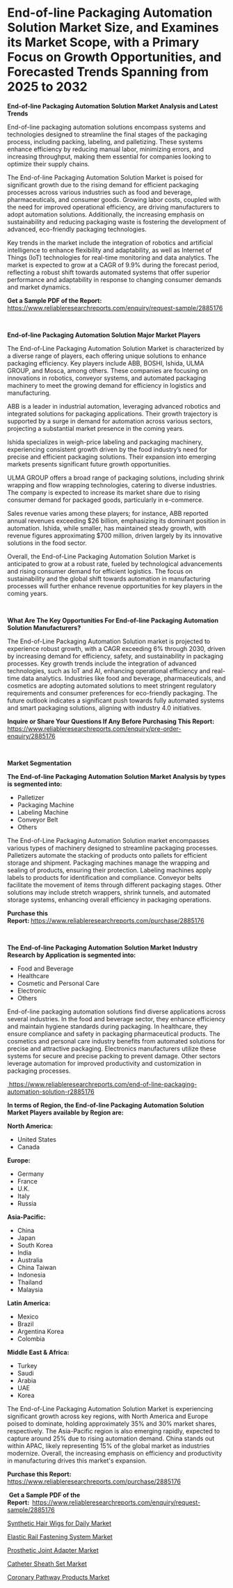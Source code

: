 <p><h1>End-of-line Packaging Automation Solution Market Size, and Examines its Market Scope, with a Primary Focus on Growth Opportunities, and Forecasted Trends Spanning from 2025 to 2032</h1></p><p><strong>End-of-line Packaging Automation Solution Market Analysis and Latest Trends</strong></p>
<p><p>End-of-line packaging automation solutions encompass systems and technologies designed to streamline the final stages of the packaging process, including packing, labeling, and palletizing. These systems enhance efficiency by reducing manual labor, minimizing errors, and increasing throughput, making them essential for companies looking to optimize their supply chains.</p><p>The End-of-line Packaging Automation Solution Market is poised for significant growth due to the rising demand for efficient packaging processes across various industries such as food and beverage, pharmaceuticals, and consumer goods. Growing labor costs, coupled with the need for improved operational efficiency, are driving manufacturers to adopt automation solutions. Additionally, the increasing emphasis on sustainability and reducing packaging waste is fostering the development of advanced, eco-friendly packaging technologies.</p><p>Key trends in the market include the integration of robotics and artificial intelligence to enhance flexibility and adaptability, as well as Internet of Things (IoT) technologies for real-time monitoring and data analytics. The market is expected to grow at a CAGR of 9.9% during the forecast period, reflecting a robust shift towards automated systems that offer superior performance and adaptability in response to changing consumer demands and market dynamics.</p></p>
<p><strong>Get a Sample PDF of the Report:&nbsp;</strong> <a href="https://www.reliableresearchreports.com/enquiry/request-sample/2885176?utm_campaign=13&utm_medium=2&utm_source=Github&utm_content=ia&utm_term=13032025&utm_id=end-of-line-packaging-automation-solution">https://www.reliableresearchreports.com/enquiry/request-sample/2885176</a></p>
<p>&nbsp;</p>
<p><strong>End-of-line Packaging Automation Solution Major Market Players</strong></p>
<p><p>The End-of-Line Packaging Automation Solution Market is characterized by a diverse range of players, each offering unique solutions to enhance packaging efficiency. Key players include ABB, BOSHI, Ishida, ULMA GROUP, and Mosca, among others. These companies are focusing on innovations in robotics, conveyor systems, and automated packaging machinery to meet the growing demand for efficiency in logistics and manufacturing.</p><p>ABB is a leader in industrial automation, leveraging advanced robotics and integrated solutions for packaging applications. Their growth trajectory is supported by a surge in demand for automation across various sectors, projecting a substantial market presence in the coming years.</p><p>Ishida specializes in weigh-price labeling and packaging machinery, experiencing consistent growth driven by the food industry’s need for precise and efficient packaging solutions. Their expansion into emerging markets presents significant future growth opportunities.</p><p>ULMA GROUP offers a broad range of packaging solutions, including shrink wrapping and flow wrapping technologies, catering to diverse industries. The company is expected to increase its market share due to rising consumer demand for packaged goods, particularly in e-commerce.</p><p>Sales revenue varies among these players; for instance, ABB reported annual revenues exceeding $26 billion, emphasizing its dominant position in automation. Ishida, while smaller, has maintained steady growth, with revenue figures approximating $700 million, driven largely by its innovative solutions in the food sector.</p><p>Overall, the End-of-Line Packaging Automation Solution Market is anticipated to grow at a robust rate, fueled by technological advancements and rising consumer demand for efficient logistics. The focus on sustainability and the global shift towards automation in manufacturing processes will further enhance revenue opportunities for key players in the coming years.</p></p>
<p>&nbsp;</p>
<p><strong>What Are The Key Opportunities For End-of-line Packaging Automation Solution Manufacturers?</strong></p>
<p><p>The End-of-Line Packaging Automation Solution market is projected to experience robust growth, with a CAGR exceeding 6% through 2030, driven by increasing demand for efficiency, safety, and sustainability in packaging processes. Key growth trends include the integration of advanced technologies, such as IoT and AI, enhancing operational efficiency and real-time data analytics. Industries like food and beverage, pharmaceuticals, and cosmetics are adopting automated solutions to meet stringent regulatory requirements and consumer preferences for eco-friendly packaging. The future outlook indicates a significant push towards fully automated systems and smart packaging solutions, aligning with industry 4.0 initiatives.</p></p>
<p><strong>Inquire or Share Your Questions If Any Before Purchasing This Report:</strong> <a href="https://www.reliableresearchreports.com/enquiry/pre-order-enquiry/2885176?utm_campaign=13&utm_medium=2&utm_source=Github&utm_content=ia&utm_term=13032025&utm_id=end-of-line-packaging-automation-solution">https://www.reliableresearchreports.com/enquiry/pre-order-enquiry/2885176</a></p>
<p>&nbsp;</p>
<p><strong>Market Segmentation</strong></p>
<p><strong>The End-of-line Packaging Automation Solution Market Analysis by types is segmented into:</strong></p>
<p><ul><li>Palletizer</li><li>Packaging Machine</li><li>Labeling Machine</li><li>Conveyor Belt</li><li>Others</li></ul></p>
<p><p>The End-of-Line Packaging Automation Solution market encompasses various types of machinery designed to streamline packaging processes. Palletizers automate the stacking of products onto pallets for efficient storage and shipment. Packaging machines manage the wrapping and sealing of products, ensuring their protection. Labeling machines apply labels to products for identification and compliance. Conveyor belts facilitate the movement of items through different packaging stages. Other solutions may include stretch wrappers, shrink tunnels, and automated storage systems, enhancing overall efficiency in packaging operations.</p></p>
<p><strong>Purchase this Report:&nbsp;</strong><a href="https://www.reliableresearchreports.com/purchase/2885176?utm_campaign=13&utm_medium=2&utm_source=Github&utm_content=ia&utm_term=13032025&utm_id=end-of-line-packaging-automation-solution">https://www.reliableresearchreports.com/purchase/2885176</a></p>
<p>&nbsp;</p>
<p><strong>The End-of-line Packaging Automation Solution Market Industry Research by Application is segmented into:</strong></p>
<p><ul><li>Food and Beverage</li><li>Healthcare</li><li>Cosmetic and Personal Care</li><li>Electronic</li><li>Others</li></ul></p>
<p><p>End-of-line packaging automation solutions find diverse applications across several industries. In the food and beverage sector, they enhance efficiency and maintain hygiene standards during packaging. In healthcare, they ensure compliance and safety in packaging pharmaceutical products. The cosmetics and personal care industry benefits from automated solutions for precise and attractive packaging. Electronics manufacturers utilize these systems for secure and precise packing to prevent damage. Other sectors leverage automation for improved productivity and customization in packaging processes.</p></p>
<p><a href="https://www.reliableresearchreports.com/end-of-line-packaging-automation-solution-r2885176?utm_campaign=13&utm_medium=2&utm_source=Github&utm_content=ia&utm_term=13032025&utm_id=end-of-line-packaging-automation-solution">&nbsp;https://www.reliableresearchreports.com/end-of-line-packaging-automation-solution-r2885176</a></p>
<p><strong>In terms of Region, the End-of-line Packaging Automation Solution Market Players available by Region are:</strong></p>
<p>
    <p> <strong> North America: </strong>
        <ul>
            <li>United States</li>
            <li>Canada</li>
        </ul>
        </p> 
    <p> <strong> Europe: </strong>
        <ul>
            <li>Germany</li>
            <li>France</li>
            <li>U.K.</li>
            <li>Italy</li>
            <li>Russia</li>
        </ul>
        </p> 
    <p> <strong> Asia-Pacific: </strong>
        <ul>
            <li>China</li>
            <li>Japan</li>
            <li>South Korea</li>
            <li>India</li>
            <li>Australia</li>
            <li>China Taiwan</li>
            <li>Indonesia</li>
            <li>Thailand</li>
            <li>Malaysia</li>
        </ul>
        </p> 
    <p> <strong> Latin America: </strong>
        <ul>
            <li>Mexico</li>
            <li>Brazil</li>
            <li>Argentina Korea</li>
            <li>Colombia</li>
        </ul>
        </p> 
    <p> <strong> Middle East & Africa: </strong>
        <ul>
            <li>Turkey</li>
            <li>Saudi</li>
            <li>Arabia</li>
            <li>UAE</li>
            <li>Korea</li>
        </ul>
    </p>
    </p>
<p><p>The End-of-Line Packaging Automation Solution Market is experiencing significant growth across key regions, with North America and Europe poised to dominate, holding approximately 35% and 30% market shares, respectively. The Asia-Pacific region is also emerging rapidly, expected to capture around 25% due to rising automation demand. China stands out within APAC, likely representing 15% of the global market as industries modernize. Overall, the increasing emphasis on efficiency and productivity in manufacturing drives this market's expansion.</p></p>
<p><strong>Purchase this Report: </strong><a href="https://www.reliableresearchreports.com/purchase/2885176?utm_campaign=13&utm_medium=2&utm_source=Github&utm_content=ia&utm_term=13032025&utm_id=end-of-line-packaging-automation-solution">https://www.reliableresearchreports.com/purchase/2885176</a></p>
<p>&nbsp;<strong>Get a Sample PDF of the Report:&nbsp;&nbsp;</strong><a href="https://www.reliableresearchreports.com/enquiry/request-sample/2885176?utm_campaign=13&utm_medium=2&utm_source=Github&utm_content=ia&utm_term=13032025&utm_id=end-of-line-packaging-automation-solution">https://www.reliableresearchreports.com/enquiry/request-sample/2885176</a></p>
<p><strong></strong></p>
<p><p><a href="https://github.com/donsonjupa/Market-Research-Report-List-1/blob/main/synthetic-hair-wigs-for-daily-market.md?utm_campaign=13&utm_medium=2&utm_source=Github&utm_content=ia&utm_term=13032025&utm_id=end-of-line-packaging-automation-solution">Synthetic Hair Wigs for Daily Market</a></p><p><a href="https://github.com/welidaeisya/Market-Research-Report-List-1/blob/main/elastic-rail-fastening-system-market.md?utm_campaign=13&utm_medium=2&utm_source=Github&utm_content=ia&utm_term=13032025&utm_id=end-of-line-packaging-automation-solution">Elastic Rail Fastening System Market</a></p><p><a href="https://github.com/anesimazikpd/Market-Research-Report-List-1/blob/main/prosthetic-joint-adapter-market.md?utm_campaign=13&utm_medium=2&utm_source=Github&utm_content=ia&utm_term=13032025&utm_id=end-of-line-packaging-automation-solution">Prosthetic Joint Adapter Market</a></p><p><a href="https://github.com/zhininzacher/Market-Research-Report-List-1/blob/main/catheter-sheath-set-market.md?utm_campaign=13&utm_medium=2&utm_source=Github&utm_content=ia&utm_term=13032025&utm_id=end-of-line-packaging-automation-solution">Catheter Sheath Set Market</a></p><p><a href="https://github.com/sgroitrieu7f/Market-Research-Report-List-1/blob/main/coronary-pathway-products-market.md?utm_campaign=13&utm_medium=2&utm_source=Github&utm_content=ia&utm_term=13032025&utm_id=end-of-line-packaging-automation-solution">Coronary Pathway Products Market</a></p></p>